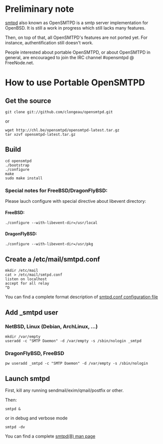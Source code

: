 Preliminary note
================

[smtpd](http://www.openbsd.org/cgi-bin/cvsweb/src/usr.sbin/smtpd/) also known as
OpenSMTPD is a smtp server implementation for OpenBSD. It is still a work in
progress which still lacks many features.

Then, on top of that, all OpenSMTPD's features are not ported yet. For instance,
authentification still doesn't work.

People interested about portable OpenSMTPD, or about OpenSMTPD in general, are
encouraged to join the IRC channel #opensmtpd @ FreeNode.net.


How to use Portable OpenSMTPD
=============================

Get the source
--------------

    git clone git://github.com/clongeau/opensmtpd.git

or

    wget http://chl.be/opensmtpd/opensmtpd-latest.tar.gz
    tar xzvf opensmtpd-latest.tar.gz


Build
-----

    cd opensmtpd  
    ./bootstrap  
    ./configure  
    make  
    sudo make install  

### Special notes for FreeBSD/DragonFlyBSD:

Please lauch configure with special directive about libevent directory:

#### FreeBSD:

    ./configure --with-libevent-dir=/usr/local

#### DragonFlyBSD:

    ./configure --with-libevent-dir=/usr/pkg


Create a /etc/mail/smtpd.conf
-----------------------------

    mkdir /etc/mail  
    cat > /etc/mail/smtpd.conf  
    listen on localhost  
    accept for all relay  
    ^D  
    

You can find a complete format description of [smtpd.conf configuration file](http://www.openbsd.org/cgi-bin/man.cgi?query=smtpd.conf&amp;sektion=5&amp;manpath=OpenBSD+Current&amp;format=html)


Add _smtpd user
---------------

### NetBSD, Linux (Debian, ArchLinux, ...)

    mkdir /var/empty  
    useradd -c "SMTP Daemon" -d /var/empty -s /sbin/nologin _smtpd

### DragonFlyBSD, FreeBSD

    pw useradd _smtpd -c "SMTP Daemon" -d /var/empty -s /sbin/nologin


Launch smtpd
------------

First, kill any running sendmail/exim/qmail/postfix or other.

Then:

    smtpd &

or in debug and verbose mode

    smtpd -dv

You can find a complete [smtpd(8) man page](http://www.openbsd.org/cgi-bin/man.cgi?query=smtpd&amp;sektion=8&amp;arch=&amp;apropos=0&amp;manpath=OpenBSD+Current)


